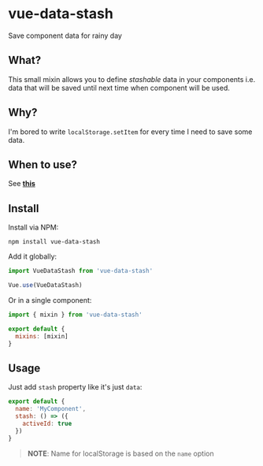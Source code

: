 # vue-data-stash

Save component data for rainy day

## What?

This small mixin allows you to define _stashable_ data in your components i.e. data that will be saved until next time when component will be used.

## Why?

I'm bored to write `localStorage.setItem` for every time I need to save some data.

## When to use?

See [**this**](https://medium.com/@kelin2025/components-stash-f2e14603a874)

## Install

Install via NPM:

```
npm install vue-data-stash
```

Add it globally:

```javascript
import VueDataStash from 'vue-data-stash'

Vue.use(VueDataStash)
```

Or in a single component:

```javascript
import { mixin } from 'vue-data-stash'

export default {
  mixins: [mixin]
}
```

## Usage

Just add `stash` property like it's just `data`:

```javascript
export default {
  name: 'MyComponent',
  stash: () => ({
    activeId: true
  })
}
```

> **NOTE**: Name for localStorage is based on the `name` option
